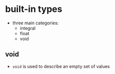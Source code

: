 # built-in types
* three main categories:
    * integral
    * float
    * void
 
## void
* `void` is used to describe an empty set of values
